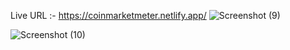 Live URL :- https://coinmarketmeter.netlify.app/
![Screenshot (9)](https://github.com/Omsoni06/CoinMarket-Meter/assets/92720665/459f91a2-83e9-41dc-b224-3dc37996d81e)

![Screenshot (10)](https://github.com/Omsoni06/CoinMarket-Meter/assets/92720665/7c73c500-66fd-413f-ab8a-dd2f93ca84db)

